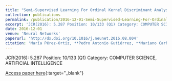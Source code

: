 ```yaml
---
title: "Semi-Supervised Learning For Ordinal Kernel Discriminant Analysis"
collection: publications
permalink: /publication/2016-12-01-Semi-Supervised-Learning-For-Ordinal-Kernel-Discriminant-Analysis
excerpt: 'JCR(2016): 5.287 Position: 10/133 (Q1) Category: COMPUTER SCIENCE, ARTIFICIAL INTELLIGENCE'
date: 2016-12-01
venue: 'Neural Networks'
paperurl: 'http://dx.doi.org/10.1016/j.neunet.2016.08.004'
citation: 'María Pérez-Ortiz, **Pedro Antonio Gutiérrez, **Mariano Carbonero-Ruz, César Hervás-Martínez, &quot;Semi-Supervised Learning For Ordinal Kernel Discriminant Analysis.&quot; Neural Networks, Vol. 84, 2016, pp.57--66.'
---
```

JCR(2016): 5.287 Position: 10/133 (Q1) Category: COMPUTER SCIENCE, ARTIFICIAL INTELLIGENCE

[Access paper here](http://dx.doi.org/10.1016/j.neunet.2016.08.004){:target="_blank"}
